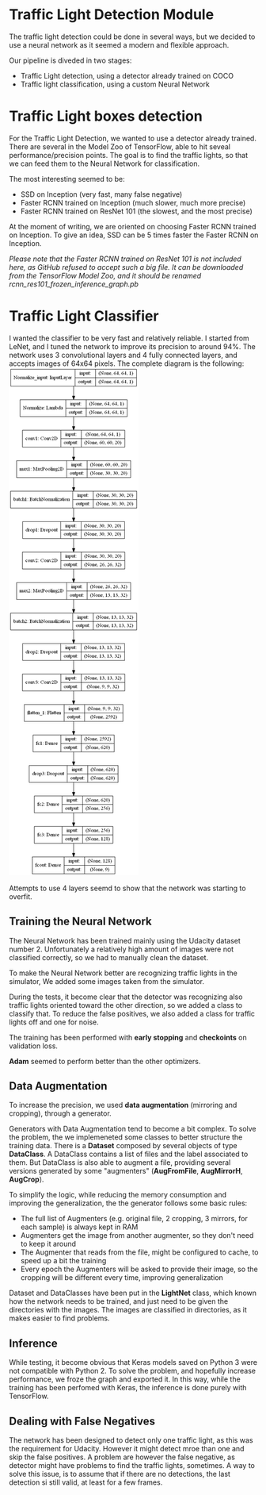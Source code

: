 Traffic Light Detection Module
==

The traffic light detection could be done in several ways, but we decided to use a neural network as it seemed a modern and flexible approach.

Our pipeline is diveded in two stages:
* Traffic Light detection, using a detector already trained on COCO
* Traffic light classification, using a custom Neural Network

Traffic Light boxes detection
==
For the Traffic Light Detection, we wanted to use a detector already trained. There are several in the Model Zoo of TensorFlow, able to hit seveal performance/precision points.
The goal is to find the traffic lights, so that we can feed them to the Neural Network for classification.

The most interesting seemed to be:
- SSD on Inception (very fast, many false negative)
- Faster RCNN trained on Inception (much slower, much more precise)
- Faster RCNN trained on ResNet 101 (the slowest, and the most precise)

At the moment of writing, we are oriented on choosing Faster RCNN trained on Inception.
To give an idea, SSD can be 5 times faster the Faster RCNN on Inception.

*Please note that the Faster RCNN trained on ResNet 101 is not included here, as GitHub refused to accept such a big file. It can be downloaded from the TensorFlow Model Zoo, and it should be renamed rcnn_res101_frozen_inference_graph.pb*

Traffic Light Classifier
===
I wanted the classifier to be very fast and relatively reliable. I started from LeNet, and I tuned the network to improve its precision to around 94%.
The network uses 3 convolutional layers and 4 fully connected layers, and accepts images of 64x64 pixels. The complete diagram is the following:
![CNN Model](model.png)

Attempts to use 4 layers seemd to show that the network was starting to overfit.

## Training the Neural Network

The Neural Network has been trained mainly using the Udacity dataset number 2. Unfortunately a relatively high amount of images were not classified correctly, so we had to manually clean the dataset.

To make the Neural Network better are recognizing traffic lights in the simulator, We added some images taken from the simulator.

During the tests, it become clear that the detector was recognizing also traffic lights oriented toward the other direction, so we added a class to classify that.
To reduce the false positives, we also added a class for traffic lights off and one for noise.

The training has been performed with **early stopping** and **checkoints** on validation loss.

**Adam** seemed to perform better than the other optimizers.

## Data Augmentation
To increase the precision, we used **data augmentation** (mirroring and cropping), through a generator.

Generators with Data Augmentation tend to become a bit complex. To solve the problem, the we implemeneted some classes to better structure the training data.
There is a **Dataset** composed by several objects of type **DataClass**. A DataClass contains a list of files and the label associated to them.
But DataClass is also able to augment a file, providing several versions generated by some "augmenters" (**AugFromFile**, **AugMirrorH**, **AugCrop**).

To simplify the logic, while reducing the memory consumption and improving the generalization, the the generator follows some basic rules:
* The full list of Augmenters (e.g. original file, 2 cropping, 3 mirrors, for each sample) is always kept in RAM
* Augmenters get the image from another augmenter, so they don't need to keep it around
* The Augmenter that reads from the file, might be configured to cache, to speed up a bit the training
* Every epoch the Augmenters will be asked to provide their image, so the cropping will be different every time, improving generalization

Dataset and DataClasses have been put in the **LightNet** class, which known how the network needs to be trained, and just need to be given the directories with the images. The images are classified in directories, as it makes easier to find problems.

## Inference
While testing, it become obvious that Keras models saved on Python 3 were not compatible with Python 2. To solve the problem, and hopefully increase performance, we froze the graph and exported it. In this way, while the training has been perfomed with Keras, the inference is done purely with TensorFlow.

## Dealing with False Negatives
The network has been designed to detect only one traffic light, as this was the requirement for Udacity. However it might detect mroe than one and skip the false positives.
A problem are however the false negative, as detector might have problems to find the traffic lights, sometimes.
A way to solve this issue, is to assume that if there are no detections, the last detection si still valid, at least for a few frames.